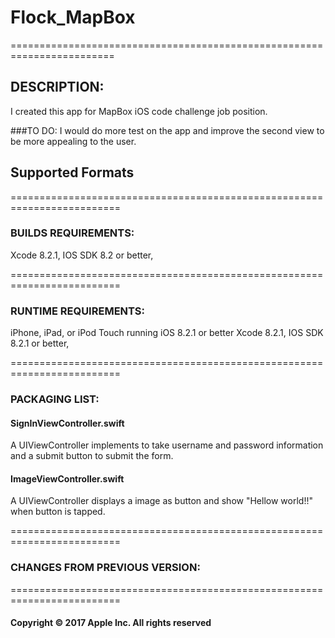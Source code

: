 # Flock_MapBox

========================================================================

## DESCRIPTION:
I created this app for MapBox iOS code challenge job position.  

###TO DO:
I would do more test on the app and improve the second view to be more appealing to the user.


## Supported Formats

=========================================================================


### BUILDS REQUIREMENTS:


Xcode 8.2.1,  IOS SDK 8.2 or better, 


=========================================================================

### RUNTIME REQUIREMENTS:


iPhone, iPad, or iPod Touch running iOS 8.2.1 or better Xcode 8.2.1,  IOS SDK 8.2.1 or better, 


=========================================================================

### PACKAGING LIST:


#### SignInViewController.swift
A UIViewController implements to take username and password information and a submit button to submit the form.

#### ImageViewController.swift
A UIViewController displays a image as button and show "Hellow world!!" when button is tapped. 
 
=========================================================================

### CHANGES FROM PREVIOUS VERSION:


=========================================================================

#### Copyright © 2017 Apple Inc. All rights reserved
